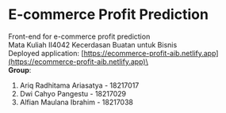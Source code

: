 # E-commerce Profit Prediction
Front-end for e-commerce profit prediction\
Mata Kuliah II4042 Kecerdasan Buatan untuk Bisnis\
Deployed application: [https://ecommerce-profit-aib.netlify.app](https://ecommerce-profit-aib.netlify.app)\
\
**Group**:
1. Ariq Radhitama Ariasatya - 18217017
2. Dwi Cahyo Pangestu - 18217029
3. Alfian Maulana Ibrahim - 18217038